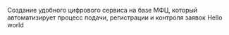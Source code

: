 Создание удобного цифрового сервиса на базе МФЦ, который автоматизирует процесс подачи, регистрации и контроля заявок
Hello world
